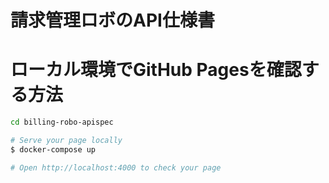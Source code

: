# 請求管理ロボのAPI仕様書



# ローカル環境でGitHub Pagesを確認する方法

```bash
cd billing-robo-apispec

# Serve your page locally
$ docker-compose up

# Open http://localhost:4000 to check your page
```
